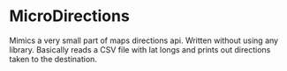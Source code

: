 # MicroDirections
Mimics a very small part of maps directions api. Written without using any library. Basically reads a CSV file with lat longs and prints out directions taken to the destination. 
